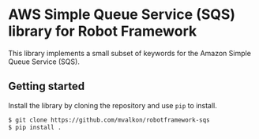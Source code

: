 # AWS Simple Queue Service (SQS) library for Robot Framework
This library implements a small subset of keywords for the Amazon Simple Queue Service (SQS).

## Getting started
Install the library by cloning the repository and use `pip` to install.

```bash
$ git clone https://github.com/mvalkon/robotframework-sqs
$ pip install .
```
